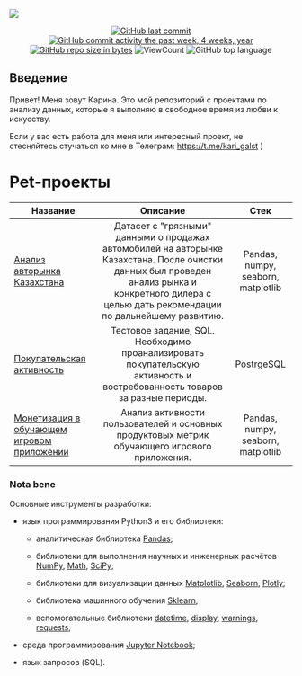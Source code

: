 ![](https://superwalls.top/uploads/posts/2022-03/1648693428_18-gamerwall-pro-p-analitika-fon-krasivie-19.jpg)

<div id="badges" align="center">

[![GitHub last commit](https://img.shields.io/github/last-commit/KariGalst/pet_projects.svg)](https://github.com/KariGalst/pet_projects) 
[![GitHub commit activity the past week, 4 weeks, year](https://img.shields.io/github/commit-activity/y/KariGalst/pet_projects.svg)](https://github.com/KariGalst/pet_projects) 
[![GitHub repo size in bytes](https://img.shields.io/github/repo-size/KariGalst/pet_projects.svg)](https://github.com/KariGalst/pet_projects)
![ViewCount](https://views.whatilearened.today/views/github/KariGalst/pet_projects.svg?cache=remove)
![GitHub top language](https://img.shields.io/github/languages/top/KariGalst/pet_projects.svg?style=flat)

</div>

## Введение
Привет! Меня зовут Карина. Это мой репозиторий с проектами по анализу данных, которые я выполняю в свободное время из любви к искусству.

Если у вас есть работа для меня или интересный проект, не стесняйтесь стучаться ко мне в Телеграм: https://t.me/kari_galst )


# Pet-проекты
Название|Описание | Стек
-----------|:-------:|:--------: 
[Анализ авторынка Казахстана](https://github.com/KariGalst/pet_projects/blob/main/Kazakhstan_car_market/auto_market_kaz.ipynb)| Датасет с "грязными" данными о продажах автомобилей на авторынке Казахстана. После очистки данных был проведен анализ рынка и конкретного дилера с целью дать рекомендации по дальнейшему развитию. | Pandas, numpy, seaborn, matplotlib
[Покупательская активность](https://github.com/KariGalst/pet_projects/blob/main/SQL_test_task/test_sql.sql)| Тестовое задание, SQL. Необходимо проанализировать покупательскую активность и востребованность товаров за разные периоды. | PostrgeSQL
[Монетизация в обучающем игровом приложении](https://github.com/KariGalst/pet_projects/blob/main/Product_metrics/product_metrics.ipynb)| Анализ активности пользователей и основных продуктовых метрик обучающего игрового приложения. | Pandas, numpy, seaborn, matplotlib



### Nota bene

Основные инструменты разработки:

* язык программирования Python3 и его библиотеки:

    + аналитическая библиотека [Pandas](https://pandas.pydata.org/);

    + библиотеки для выполнения научных и инженерных расчётов [NumPy](https://numpy.org/), [Math](https://docs.python.org/3/library/math.html), [SciPy](https://scipy.org/);

    + библиотеки для визуализации данных [Matplotlib](https://matplotlib.org/), [Seaborn](https://seaborn.pydata.org/), [Plotly](https://plotly.com/python/);

    + библиотека машинного обучения [Sklearn](https://www.sklearn.org/);

    + вспомогательные библиотеки [datetime](https://docs.python.org/3/library/datetime.html), [display](https://ipython.org/ipython-doc/3/api/generated/IPython.display.html), [warnings](https://docs.python.org/3/library/warnings.html), [requests](https://pythonru.com/biblioteki/kratkoe-rukovodstvo-po-biblioteke-python-requests);

* среда программирования [Jupyter Notebook](https://jupyter.org/);

* язык запросов (SQL).
